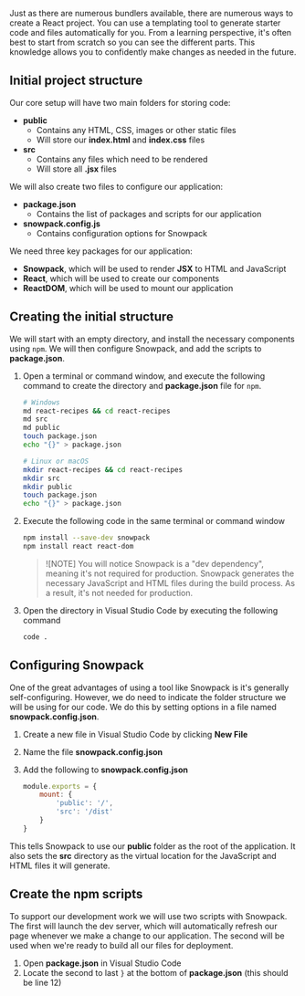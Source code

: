 Just as there are numerous bundlers available, there are numerous ways to create a React project. You can use a templating tool to generate starter code and files automatically for you. From a learning perspective, it's often best to start from scratch so you can see the different parts. This knowledge allows you to confidently make changes as needed in the future.

## Initial project structure

Our core setup will have two main folders for storing code:

- **public**
  - Contains any HTML, CSS, images or other static files
  - Will store our **index.html** and **index.css** files
- **src**
  - Contains any files which need to be rendered
  - Will store all **.jsx** files

We will also create two files to configure our application:

- **package.json**
  - Contains the list of packages and scripts for our application
- **snowpack.config.js**
  - Contains configuration options for Snowpack

We need three key packages for our application:

- **Snowpack**, which will be used to render **JSX** to HTML and JavaScript
- **React**, which will be used to create our components
- **ReactDOM**, which will be used to mount our application

## Creating the initial structure

We will start with an empty directory, and install the necessary components using `npm`. We will then configure Snowpack, and add the scripts to **package.json**.

1. Open a terminal or command window, and execute the following command to create the directory and **package.json** file for `npm`.

    ```bash
    # Windows
    md react-recipes && cd react-recipes
    md src
    md public
    touch package.json
    echo "{}" > package.json

    # Linux or macOS
    mkdir react-recipes && cd react-recipes
    mkdir src
    mkdir public
    touch package.json
    echo "{}" > package.json
    ```

1. Execute the following code in the same terminal or command window

    ```bash
    npm install --save-dev snowpack
    npm install react react-dom
    ```

    > ![NOTE]
    > You will notice Snowpack is a "dev dependency", meaning it's not required for production. Snowpack generates the necessary JavaScript and HTML files during the build process. As a result, it's not needed for production.

1. Open the directory in Visual Studio Code by executing the following command

    ```bash
    code .
    ```

## Configuring Snowpack

One of the great advantages of using a tool like Snowpack is it's generally self-configuring. However, we do need to indicate the folder structure we will be using for our code. We do this by setting options in a file named **snowpack.config.json**.

1. Create a new file in Visual Studio Code by clicking **New File**
1. Name the file **snowpack.config.json**
1. Add the following to **snowpack.config.json**

    ```javascript
    module.exports = {
        mount: {
            'public': '/',
            'src': '/dist'
        }
    }
    ```

This tells Snowpack to use our **public** folder as the root of the application. It also sets the **src** directory as the virtual location for the JavaScript and HTML files it will generate.

## Create the npm scripts

To support our development work we will use two scripts with Snowpack. The first will launch the dev server, which will automatically refresh our page whenever we make a change to our application. The second will be used when we're ready to build all our files for deployment.

1. Open **package.json** in Visual Studio Code
1. Locate the second to last `}` at the bottom of **package.json** (this should be line 12)
